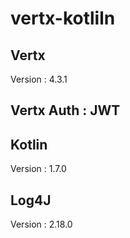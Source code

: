 # vertx-kotliln

## Vertx
Version : 4.3.1
## Vertx Auth : JWT

## Kotlin
Version : 1.7.0
## Log4J
Version : 2.18.0
